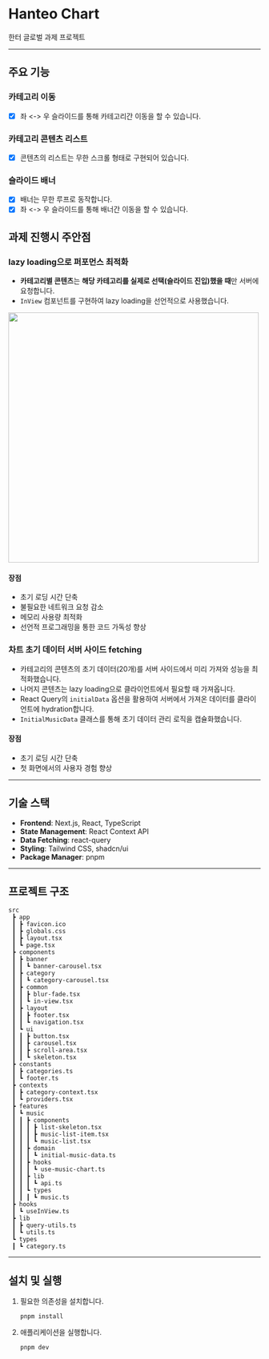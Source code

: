 # Hanteo Chart

한터 글로벌 과제 프로젝트

---

## 주요 기능

### 카테고리 이동

- [x] 좌 <-> 우 슬라이드를 통해 카테고리간 이동을 할 수 있습니다.

### 카테고리 콘텐츠 리스트

- [x] 콘텐츠의 리스트는 무한 스크롤 형태로 구현되어 있습니다.

### 슬라이드 배너

- [x] 배너는 무한 루프로 동작합니다.
- [x] 좌 <-> 우 슬라이드를 통해 배너간 이동을 할 수 있습니다.

## 과제 진행시 주안점

### lazy loading으로 퍼포먼스 최적화

- **카테고리별 콘텐츠**는 **해당 카테고리를 실제로 선택(슬라이드 진입)했을 때**만 서버에 요청합니다.
- `InView` 컴포넌트를 구현하여 lazy loading을 선언적으로 사용했습니다.

<img width="500" src="https://github.com/user-attachments/assets/b432deb6-4144-4c1f-ade9-cbf4b374eae2">

#### 장점

- 초기 로딩 시간 단축
- 불필요한 네트워크 요청 감소
- 메모리 사용량 최적화
- 선언적 프로그래밍을 통한 코드 가독성 향상

### 차트 초기 데이터 서버 사이드 fetching

- 카테고리의 콘텐츠의 초기 데이터(20개)를 서버 사이드에서 미리 가져와 성능을 최적화했습니다.
- 나머지 콘텐츠는 lazy loading으로 클라이언트에서 필요할 때 가져옵니다.
- React Query의 `initialData` 옵션을 활용하여 서버에서 가져온 데이터를 클라이언트에 hydration합니다.
- `InitialMusicData` 클래스를 통해 초기 데이터 관리 로직을 캡슐화했습니다.

#### 장점

- 초기 로딩 시간 단축
- 첫 화면에서의 사용자 경험 향상

---

## 기술 스택

- **Frontend**: Next.js, React, TypeScript
- **State Management**: React Context API
- **Data Fetching**: react-query
- **Styling**: Tailwind CSS, shadcn/ui
- **Package Manager**: pnpm

---

## 프로젝트 구조

```
src
 ┣ app
 ┃ ┣ favicon.ico
 ┃ ┣ globals.css
 ┃ ┣ layout.tsx
 ┃ ┗ page.tsx
 ┣ components
 ┃ ┣ banner
 ┃ ┃ ┗ banner-carousel.tsx
 ┃ ┣ category
 ┃ ┃ ┗ category-carousel.tsx
 ┃ ┣ common
 ┃ ┃ ┣ blur-fade.tsx
 ┃ ┃ ┗ in-view.tsx
 ┃ ┣ layout
 ┃ ┃ ┣ footer.tsx
 ┃ ┃ ┗ navigation.tsx
 ┃ ┗ ui
 ┃ ┃ ┣ button.tsx
 ┃ ┃ ┣ carousel.tsx
 ┃ ┃ ┣ scroll-area.tsx
 ┃ ┃ ┗ skeleton.tsx
 ┣ constants
 ┃ ┣ categories.ts
 ┃ ┗ footer.ts
 ┣ contexts
 ┃ ┣ category-context.tsx
 ┃ ┗ providers.tsx
 ┣ features
 ┃ ┗ music
 ┃ ┃ ┣ components
 ┃ ┃ ┃ ┣ list-skeleton.tsx
 ┃ ┃ ┃ ┣ music-list-item.tsx
 ┃ ┃ ┃ ┗ music-list.tsx
 ┃ ┃ ┣ domain
 ┃ ┃ ┃ ┗ initial-music-data.ts
 ┃ ┃ ┣ hooks
 ┃ ┃ ┃ ┗ use-music-chart.ts
 ┃ ┃ ┣ lib
 ┃ ┃ ┃ ┗ api.ts
 ┃ ┃ ┗ types
 ┃ ┃ ┃ ┗ music.ts
 ┣ hooks
 ┃ ┗ useInView.ts
 ┣ lib
 ┃ ┣ query-utils.ts
 ┃ ┗ utils.ts
 ┗ types
 ┃ ┗ category.ts
```

---

## 설치 및 실행

1. 필요한 의존성을 설치합니다.

   ```
   pnpm install
   ```

2. 애플리케이션을 실행합니다.

   ```
   pnpm dev
   ```
